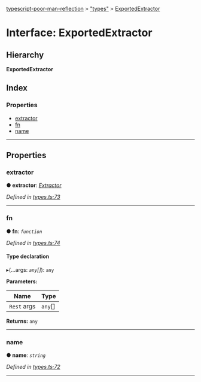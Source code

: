 [typescript-poor-man-reflection](../README.md) > ["types"](../modules/_types_.md) > [ExportedExtractor](../interfaces/_types_.exportedextractor.md)

# Interface: ExportedExtractor

## Hierarchy

**ExportedExtractor**

## Index

### Properties

* [extractor](_types_.exportedextractor.md#extractor)
* [fn](_types_.exportedextractor.md#fn)
* [name](_types_.exportedextractor.md#name)

---

## Properties

<a id="extractor"></a>

###  extractor

**● extractor**: *[Extractor](../modules/_types_.md#extractor)*

*Defined in [types.ts:73](https://github.com/cancerberosgx/typescript-poor-man-reflection/blob/ab533ef/src/types.ts#L73)*

___
<a id="fn"></a>

###  fn

**● fn**: *`function`*

*Defined in [types.ts:74](https://github.com/cancerberosgx/typescript-poor-man-reflection/blob/ab533ef/src/types.ts#L74)*

#### Type declaration
▸(...args: *`any`[]*): `any`

**Parameters:**

| Name | Type |
| ------ | ------ |
| `Rest` args | `any`[] |

**Returns:** `any`

___
<a id="name"></a>

###  name

**● name**: *`string`*

*Defined in [types.ts:72](https://github.com/cancerberosgx/typescript-poor-man-reflection/blob/ab533ef/src/types.ts#L72)*

___

